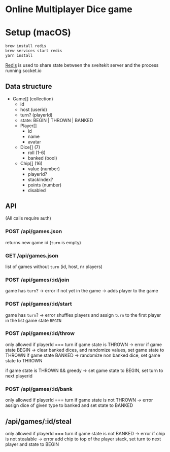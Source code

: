 # Online Multiplayer Dice game

# Setup (macOS)

```sh
brew install redis
brew services start redis
yarn install
```

[Redis](https://redis.io/) is used to share state between the sveltekit server and the process running socket.io

## Data structure

- Game[] (collection)
  - id
  - host (userid)
  - turn? (playerId)
  - state: BEGIN | THROWN | BANKED
  - Player[]
    - id
    - name
    - avatar
  - Dice[] (7)
    - roll (1-6)
    - banked (bool)
  - Chip[] (16)
    - value (number)
    - playerId?
    - stackIndex?
    - points (number)
    - disabled

## API

(All calls require auth)

### POST /api/games.json

returns new game id (`turn` is empty)

### GET /api/games.json

list of games without `turn` (id, host, nr players)

### POST /api/games/:id/join

game has `turn`? -> error
if not yet in the game -> adds player to the game

### POST /api/games/:id/start

game has `turn`? -> error
shuffles players and assign `turn` to the first player in the list
game state `BEGIN`

### POST /api/games/:id/throw

only allowed if playerId === turn
if game state is THROWN -> error
if game state BEGIN -> clear banked dices, and randomize values, set game state to THROWN
if game state BANKED -> randomize non banked dice, set game state to THROWN

if game state is THROWN && greedy -> set game state to BEGIN, set turn to next playerid

### POST /api/games/:id/bank

only allowed if playerId === turn
if game state is not THROWN -> error
assign dice of given type to banked and set state to BANKED

## /api/games/:id/steal

only allowed if playerId === turn
if game state is not BANKED -> error
if chip is not stealable -> error
add chip to top of the player stack, set turn to next player and state to BEGIN
